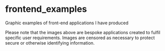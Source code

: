 # frontend_examples
Graphic examples of front-end applications I have produced

Please note that the images above are bespoke applications created to fulfil specific user requirements. Images are censored as necessary
to protect secure or otherwise identifying information.
